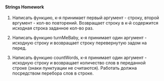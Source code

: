 #### Strings Homework

1. Написать функцию, к-я принимает первый аргумент - строку, второй вргумент - кол-во повторений.
Возвращает строку в к-й содержится исходная строка заданное кол-во раз.

2. Написать функцию turnMeBaby, к-я принимает один аргумент - исходную строку 
и возвращает строку перевернутую задом на перед.

3. Написать функцию countWords, к-я принимает один аргумент - исходную строку 
и возвращает количество слов в переданной строке (знаки пунктуации не считаются). 
Работать должна посредством перебора слов в строке.

